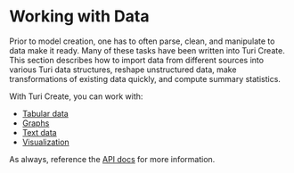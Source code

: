 # Working with Data

Prior to model creation, one has to often parse, clean, and manipulate
to data make it ready. Many of these tasks have been written into Turi
Create. This section describes how to import data from different sources
into various Turi data structures, reshape unstructured data, make
transformations of existing data quickly, and compute summary
statistics.

With Turi Create, you can work with:
- [Tabular data](sframe-intro.md)
- [Graphs](../sgraph/sgraph.md)
- [Text data](../text/analysis.md)
- [Visualization](../vis/introduction.md)

As always, reference the [API
docs](https://apple.github.io/turicreate/docs/api/turicreate.data_structures.html)
for more information.

